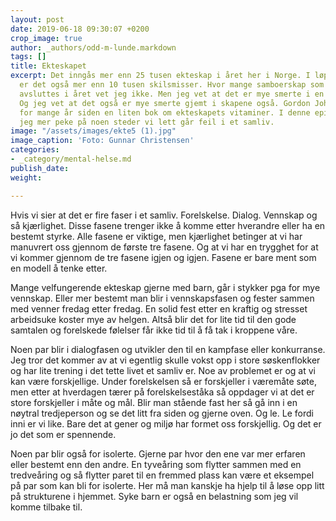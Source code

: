 ```yaml
---
layout: post
date: 2019-06-18 09:30:07 +0200
crop_image: true
author: _authors/odd-m-lunde.markdown
tags: []
title: Ekteskapet
excerpt: Det inngås mer enn 25 tusen ekteskap i året her i Norge. I løpet av året
  er det også mer enn 10 tusen skilsmisser. Hvor mange samboerskap som starter og
  avsluttes i året vet jeg ikke. Men jeg vet at det er mye smerte i en skilsmisse.
  Og jeg vet at det også er mye smerte gjemt i skapene også. Gordon Johnsen skrev
  for mange år siden en liten bok om ekteskapets vitaminer. I denne epistelen vil
  jeg mer peke på noen steder vi lett går feil i et samliv.
image: "/assets/images/ekte5 (1).jpg"
image_caption: 'Foto: Gunnar Christensen'
categories:
- _category/mental-helse.md
publish_date: 
weight: 

---
```


Hvis vi sier at det er fire faser i et samliv. Forelskelse. Dialog. Vennskap og så kjærlighet. Disse fasene trenger ikke å komme etter hverandre eller ha en bestemt styrke. Alle fasene er viktige, men kjærlighet betinger at vi har manuvrert oss gjennom de første tre fasene. Og at vi har en trygghet for at vi kommer gjennom de tre fasene igjen og igjen. Fasene er bare ment som en modell å tenke etter.

Mange velfungerende ekteskap gjerne med barn, går i stykker pga for mye vennskap. Eller mer bestemt man blir i vennskapsfasen og fester sammen med venner fredag etter fredag. En solid fest etter en kraftig og stresset arbeidsuke koster mye av helgen. Altså blir det for lite tid til den gode samtalen og forelskede følelser får ikke tid til å få tak i kroppene våre.

Noen par blir i dialogfasen og utvikler den til en kampfase eller konkurranse. Jeg tror det kommer av at vi egentlig skulle vokst opp i store søskenflokker og har lite trening i det tette livet et samliv er. Noe av problemet er og at vi kan være forskjellige. Under forelskelsen så er forskjeller i væremåte søte, men etter at hverdagen tærer på forelskelseståka så oppdager vi at det er store forskjeller i måte og mål. Blir man stående fast her så gå inn i en nøytral tredjeperson og se det litt fra siden og gjerne oven. Og le. Le fordi inni er vi like. Bare det at gener og miljø har formet oss forskjellig. Og det er jo det som er spennende.

Noen par blir også for isolerte. Gjerne par hvor den ene var mer erfaren eller bestemt enn den andre. En tyveåring som flytter sammen med en tredveåring og så flytter paret til en fremmed plass kan være et eksempel på par som kan bli for isolerte. Her må man kanskje ha hjelp til å løse opp litt på strukturene i hjemmet. Syke barn er også en belastning som jeg vil komme tilbake til.